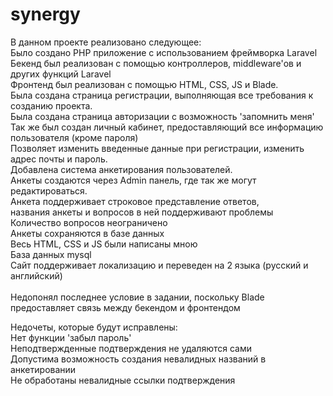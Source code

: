 # synergy

В данном проекте реализовано следующее:<br />
Было создано PHP приложение с использованием фреймворка Laravel<br />
Бекенд был реализован с помощью контроллеров, middleware'ов и других функций Laravel<br />
Фронтенд был реализован с помощью HTML, CSS, JS и Blade.<br />
Была создана страница регистрации, выполняющая все требования к созданию проекта.<br />
Была создана страница авторизации с возможность 'запомнить меня'<br />
Так же был создан личный кабинет, предоставляющий все информацию пользователя (кроме пароля)<br />
Позволяет изменить введенные данные при регистрации, изменить адрес почты и пароль.<br />
Добавлена система анкетирования пользователей.<br />
Анкеты создаются через Admin панель, где так же могут редактироваться.<br />
Анкета поддерживает строковое представление ответов,<br />
названия анкеты и вопросов в ней поддерживают проблемы<br />
Количество вопросов неограничено<br />
Анкеты сохраняются в базе данных<br />
Весь HTML, CSS и JS были написаны мною<br />
База данных mysql<br />
Сайт поддерживает локализацию и переведен на 2 языка (русский и английский)<br />
<br />
Недопонял последнее условие в задании, поскольку Blade предоставляет связь между бекендом и фронтендом<br />

Недочеты, которые будут исправлены:<br />
Нет функции 'забыл пароль'<br />
Неподтвержденные подтверждения не удаляются сами<br />
Допустима возможность создания невалидных названий в анкетировании<br />
Не обработаны невалидные ссылки подтверждения


